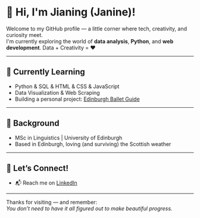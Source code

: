 # 👋 Hi, I'm Jianing (Janine)!

Welcome to my GitHub profile — a little corner where tech, creativity, and curiosity meet.  
I'm currently exploring the world of **data analysis**, **Python**, and **web development**.
Data + Creativity = ❤️  

---

## 🌱 Currently Learning

- Python & SQL & HTML & CSS & JavaScript 
- Data Visualization & Web Scraping
- Building a personal project: [Edinburgh Ballet Guide](https://github.com/JianingZ-Janine/edinburgh-ballet-guide)

---

## 🧠 Background

- MSc in Linguistics | University of Edinburgh   
- Based in Edinburgh, loving (and surviving) the Scottish weather 

---

## 🌸 Let’s Connect!

- 📬 Reach me on [LinkedIn](www.linkedin.com/in/jnz-uk)

---

Thanks for visiting — and remember:  
*You don’t need to have it all figured out to make beautiful progress.* 
